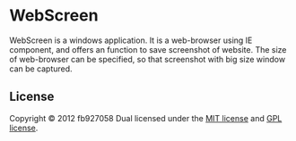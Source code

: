 WebScreen
======================
WebScreen is a windows application.
It is a web-browser using IE component, and offers an function to save screenshot of website.
The size of web-browser can be specified, so that screenshot with big size window can be captured.
 


License
----------
Copyright &copy; 2012 fb927058
Dual licensed under the [MIT license][MIT] and [GPL license][GPL].
 
[Apache]: http://www.apache.org/licenses/LICENSE-2.0
[MIT]: http://www.opensource.org/licenses/mit-license.php
[GPL]: http://www.gnu.org/licenses/gpl.html